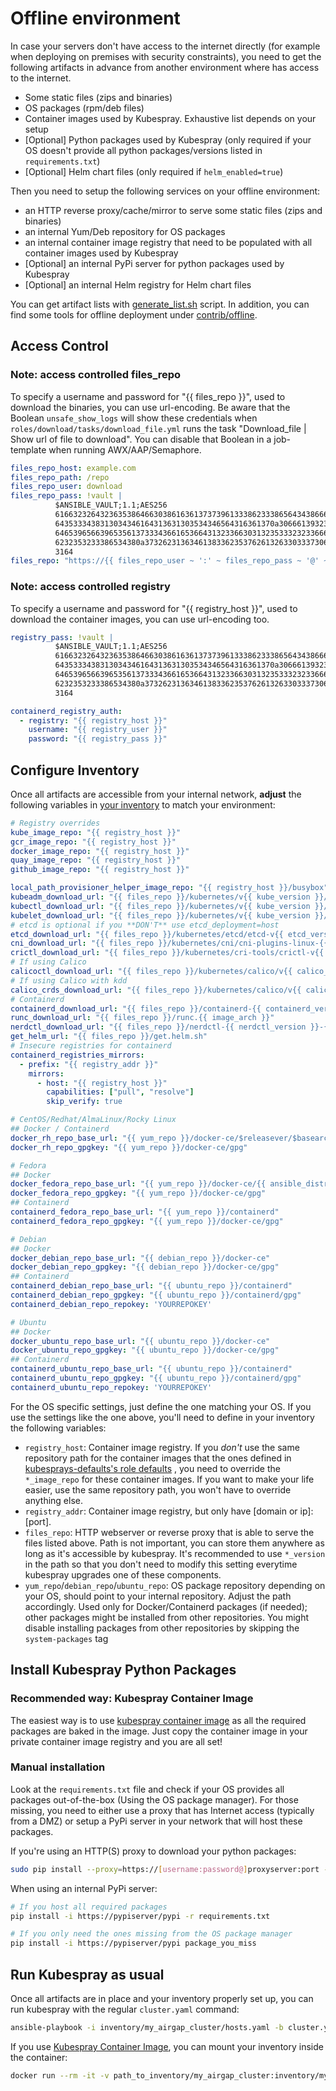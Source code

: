 # Offline environment

In case your servers don't have access to the internet directly (for example
when deploying on premises with security constraints), you need to get the
following artifacts in advance from another environment where has access to the internet.

* Some static files (zips and binaries)
* OS packages (rpm/deb files)
* Container images used by Kubespray. Exhaustive list depends on your setup
* [Optional] Python packages used by Kubespray (only required if your OS doesn't provide all python packages/versions
  listed in `requirements.txt`)
* [Optional] Helm chart files (only required if `helm_enabled=true`)

Then you need to setup the following services on your offline environment:

* an HTTP reverse proxy/cache/mirror to serve some static files (zips and binaries)
* an internal Yum/Deb repository for OS packages
* an internal container image registry that need to be populated with all container images used by Kubespray
* [Optional] an internal PyPi server for python packages used by Kubespray
* [Optional] an internal Helm registry for Helm chart files

You can get artifact lists with [generate_list.sh](/contrib/offline/generate_list.sh) script.
In addition, you can find some tools for offline deployment under [contrib/offline](/contrib/offline/README.md).

## Access Control

### Note: access controlled files_repo

To specify a username and password for "{{ files_repo }}", used to download the binaries, you can use url-encoding. Be aware that the Boolean `unsafe_show_logs` will show these credentials when `roles/download/tasks/download_file.yml` runs the task "Download_file | Show url of file to download". You can disable that Boolean in a job-template when running AWX/AAP/Semaphore.

```yaml
files_repo_host: example.com
files_repo_path: /repo
files_repo_user: download
files_repo_pass: !vault |
          $ANSIBLE_VAULT;1.1;AES256
          61663232643236353864663038616361373739613338623338656434386662363539613462626661
          6435333438313034346164313631303534346564316361370a306661393232626364376436386439
          64653965663965356137333436616536643132336630313235333232336661373761643766356366
          6232353233386534380a373262313634613833623537626132633033373064336261383166323230
          3164
files_repo: "https://{{ files_repo_user ~ ':' ~ files_repo_pass ~ '@' ~ files_repo_host ~ files_repo_path }}"
```

### Note: access controlled registry

To specify a username and password for "{{ registry_host }}", used to download the container images, you can use url-encoding too.

```yaml
registry_pass: !vault |
          $ANSIBLE_VAULT;1.1;AES256
          61663232643236353864663038616361373739613338623338656434386662363539613462626661
          6435333438313034346164313631303534346564316361370a306661393232626364376436386439
          64653965663965356137333436616536643132336630313235333232336661373761643766356366
          6232353233386534380a373262313634613833623537626132633033373064336261383166323230
          3164

containerd_registry_auth:
  - registry: "{{ registry_host }}"
    username: "{{ registry_user }}"
    password: "{{ registry_pass }}"
```

## Configure Inventory

Once all artifacts are accessible from your internal network, **adjust** the following variables
in [your inventory](/inventory/sample/group_vars/all/offline.yml) to match your environment:

```yaml
# Registry overrides
kube_image_repo: "{{ registry_host }}"
gcr_image_repo: "{{ registry_host }}"
docker_image_repo: "{{ registry_host }}"
quay_image_repo: "{{ registry_host }}"
github_image_repo: "{{ registry_host }}"

local_path_provisioner_helper_image_repo: "{{ registry_host }}/busybox"
kubeadm_download_url: "{{ files_repo }}/kubernetes/v{{ kube_version }}/kubeadm"
kubectl_download_url: "{{ files_repo }}/kubernetes/v{{ kube_version }}/kubectl"
kubelet_download_url: "{{ files_repo }}/kubernetes/v{{ kube_version }}/kubelet"
# etcd is optional if you **DON'T** use etcd_deployment=host
etcd_download_url: "{{ files_repo }}/kubernetes/etcd/etcd-v{{ etcd_version }}-linux-{{ image_arch }}.tar.gz"
cni_download_url: "{{ files_repo }}/kubernetes/cni/cni-plugins-linux-{{ image_arch }}-v{{ cni_version }}.tgz"
crictl_download_url: "{{ files_repo }}/kubernetes/cri-tools/crictl-v{{ crictl_version }}-{{ ansible_system | lower }}-{{ image_arch }}.tar.gz"
# If using Calico
calicoctl_download_url: "{{ files_repo }}/kubernetes/calico/v{{ calico_ctl_version }}/calicoctl-linux-{{ image_arch }}"
# If using Calico with kdd
calico_crds_download_url: "{{ files_repo }}/kubernetes/calico/v{{ calico_version }}.tar.gz"
# Containerd
containerd_download_url: "{{ files_repo }}/containerd-{{ containerd_version }}-linux-{{ image_arch }}.tar.gz"
runc_download_url: "{{ files_repo }}/runc.{{ image_arch }}"
nerdctl_download_url: "{{ files_repo }}/nerdctl-{{ nerdctl_version }}-{{ ansible_system | lower }}-{{ image_arch }}.tar.gz"
get_helm_url: "{{ files_repo }}/get.helm.sh"
# Insecure registries for containerd
containerd_registries_mirrors:
  - prefix: "{{ registry_addr }}"
    mirrors:
      - host: "{{ registry_host }}"
        capabilities: ["pull", "resolve"]
        skip_verify: true

# CentOS/Redhat/AlmaLinux/Rocky Linux
## Docker / Containerd
docker_rh_repo_base_url: "{{ yum_repo }}/docker-ce/$releasever/$basearch"
docker_rh_repo_gpgkey: "{{ yum_repo }}/docker-ce/gpg"

# Fedora
## Docker
docker_fedora_repo_base_url: "{{ yum_repo }}/docker-ce/{{ ansible_distribution_major_version }}/{{ ansible_architecture }}"
docker_fedora_repo_gpgkey: "{{ yum_repo }}/docker-ce/gpg"
## Containerd
containerd_fedora_repo_base_url: "{{ yum_repo }}/containerd"
containerd_fedora_repo_gpgkey: "{{ yum_repo }}/docker-ce/gpg"

# Debian
## Docker
docker_debian_repo_base_url: "{{ debian_repo }}/docker-ce"
docker_debian_repo_gpgkey: "{{ debian_repo }}/docker-ce/gpg"
## Containerd
containerd_debian_repo_base_url: "{{ ubuntu_repo }}/containerd"
containerd_debian_repo_gpgkey: "{{ ubuntu_repo }}/containerd/gpg"
containerd_debian_repo_repokey: 'YOURREPOKEY'

# Ubuntu
## Docker
docker_ubuntu_repo_base_url: "{{ ubuntu_repo }}/docker-ce"
docker_ubuntu_repo_gpgkey: "{{ ubuntu_repo }}/docker-ce/gpg"
## Containerd
containerd_ubuntu_repo_base_url: "{{ ubuntu_repo }}/containerd"
containerd_ubuntu_repo_gpgkey: "{{ ubuntu_repo }}/containerd/gpg"
containerd_ubuntu_repo_repokey: 'YOURREPOKEY'
```

For the OS specific settings, just define the one matching your OS.
If you use the settings like the one above, you'll need to define in your inventory the following variables:

* `registry_host`: Container image registry. If you _don't_ use the same repository path for the container images that
  the ones defined
  in [kubesprays-defaults's role defaults](https://github.com/kubernetes-sigs/kubespray/blob/master/roles/kubespray-defaults/defaults/main/download.yml)
  , you need to override the `*_image_repo` for these container images. If you want to make your life easier, use the
  same repository path, you won't have to override anything else.
* `registry_addr`: Container image registry, but only have [domain or ip]:[port].
* `files_repo`: HTTP webserver or reverse proxy that is able to serve the files listed above. Path is not important, you
  can store them anywhere as long as it's accessible by kubespray. It's recommended to use `*_version` in the path so
  that you don't need to modify this setting everytime kubespray upgrades one of these components.
* `yum_repo`/`debian_repo`/`ubuntu_repo`: OS package repository depending on your OS, should point to your internal
  repository. Adjust the path accordingly. Used only for Docker/Containerd packages (if needed); other packages might
  be installed from other repositories. You might disable installing packages from other repositories by skipping
  the `system-packages` tag

## Install Kubespray Python Packages

### Recommended way: Kubespray Container Image

The easiest way is to use [kubespray container image](https://quay.io/kubespray/kubespray) as all the required packages
are baked in the image.
Just copy the container image in your private container image registry and you are all set!

### Manual installation

Look at the `requirements.txt` file and check if your OS provides all packages out-of-the-box (Using the OS package
manager). For those missing, you need to either use a proxy that has Internet access (typically from a DMZ) or setup a
PyPi server in your network that will host these packages.

If you're using an HTTP(S) proxy to download your python packages:

```bash
sudo pip install --proxy=https://[username:password@]proxyserver:port -r requirements.txt
```

When using an internal PyPi server:

```bash
# If you host all required packages
pip install -i https://pypiserver/pypi -r requirements.txt

# If you only need the ones missing from the OS package manager
pip install -i https://pypiserver/pypi package_you_miss
```

## Run Kubespray as usual

Once all artifacts are in place and your inventory properly set up, you can run kubespray with the
regular `cluster.yaml` command:

```bash
ansible-playbook -i inventory/my_airgap_cluster/hosts.yaml -b cluster.yml
```

If you use [Kubespray Container Image](#recommended-way:-kubespray-container-image), you can mount your inventory inside
the container:

```bash
docker run --rm -it -v path_to_inventory/my_airgap_cluster:inventory/my_airgap_cluster myprivateregisry.com/kubespray/kubespray:v2.14.0 ansible-playbook -i inventory/my_airgap_cluster/hosts.yaml -b cluster.yml
```
